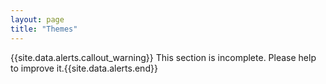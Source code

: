 ```yaml
---
layout: page
title: "Themes"
---
```


{{site.data.alerts.callout_warning}} This section is incomplete. Please help to improve it.{{site.data.alerts.end}} 